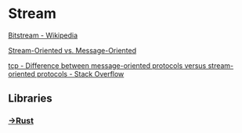 # Stream
[Bitstream - Wikipedia](https://en.wikipedia.org/wiki/Bitstream)

[Stream-Oriented vs. Message-Oriented](https://techshelps.github.io/MSDN/CONF/html/SA8F6.HTM)

[tcp - Difference between message-oriented protocols versus stream-oriented protocols - Stack Overflow](https://stackoverflow.com/questions/3017633/difference-between-message-oriented-protocols-versus-stream-oriented-protocols)

## Libraries
### [→Rust](Rust.md)
